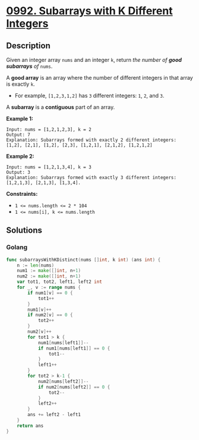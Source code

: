 # [0992. Subarrays with K Different Integers](https://leetcode-cn.com/problems/subarrays-with-k-different-integers/)



## Description



Given an integer array `nums` and an integer `k`, return *the number of **good subarrays** of* `nums`.

A **good array** is an array where the number of different integers in that array is exactly `k`.

- For example, `[1,2,3,1,2]` has `3` different integers: `1`, `2`, and `3`.

A **subarray** is a **contiguous** part of an array.

 

**Example 1:**

```
Input: nums = [1,2,1,2,3], k = 2
Output: 7
Explanation: Subarrays formed with exactly 2 different integers: [1,2], [2,1], [1,2], [2,3], [1,2,1], [2,1,2], [1,2,1,2]
```

**Example 2:**

```
Input: nums = [1,2,1,3,4], k = 3
Output: 3
Explanation: Subarrays formed with exactly 3 different integers: [1,2,1,3], [2,1,3], [1,3,4].
```

 

**Constraints:**

- `1 <= nums.length <= 2 * 104`
- `1 <= nums[i], k <= nums.length`





## Solutions

<!-- tabs:start -->



### **Golang**

```go
func subarraysWithKDistinct(nums []int, k int) (ans int) {
    n := len(nums)
    num1 := make([]int, n+1)
    num2 := make([]int, n+1)
    var tot1, tot2, left1, left2 int
    for _, v := range nums {
        if num1[v] == 0 {
            tot1++
        }
        num1[v]++
        if num2[v] == 0 {
            tot2++
        }
        num2[v]++
        for tot1 > k {
            num1[nums[left1]]--
            if num1[nums[left1]] == 0 {
                tot1--
            }
            left1++
        }
        for tot2 > k-1 {
            num2[nums[left2]]--
            if num2[nums[left2]] == 0 {
                tot2--
            }
            left2++
        }
        ans += left2 - left1
    }
    return ans
}
```

<!-- tabs:end -->

